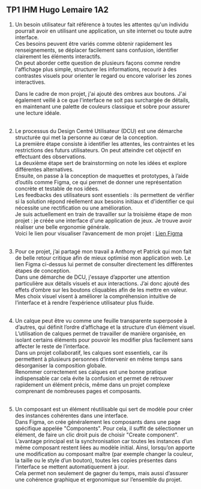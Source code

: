 ## TP1 IHM Hugo Lemaire 1A2

1. Un besoin utilisateur fait référence à toutes les attentes qu'un individu pourrait avoir en utilisant une application, un site internet ou toute autre interface.<br>
   Ces besoins peuvent être variés comme obtenir rapidement les renseignements, se déplacer facilement sans confusion, identifier clairement les éléments interactifs.<br>
   On peut aborder cette question de plusieurs façons comme rendre l'affichage plus simple, structurer les informations, recourir à des contrastes visuels pour orienter le regard ou encore valoriser les zones interactives.<br>

   Dans le cadre de mon projet, j'ai ajouté des ombres aux boutons. J'ai également veillé à ce que l'interface ne soit pas surchargée de détails, en maintenant une palette de couleurs classique et sobre pour assurer une lecture idéale.<br><br>

2. Le processus du Design Centré Utilisateur (DCU) est une démarche structurée qui met la personne au cœur de la conception.<br>
   La première étape consiste à identifier les attentes, les contraintes et les restrictions des futurs utilisateurs. On peut atteindre cet objectif en effectuant des observations.<br>
   La deuxième étape sert de brainstorming on note les idées et explore différentes alternatives.<br>
   Ensuite, on passe à la conception de maquettes et prototypes, à l’aide d’outils comme Figma, ce qui permet de donner une représentation concrète et testable de nos idées.<br>
   Les feedbacks des utilisateurs sont essentiels : ils permettent de vérifier si la solution répond réellement aux besoins initiaux et d'identifier ce qui nécessite une rectification ou une amélioration.<br>
   Je suis actuellement en train de travailler sur la troisième étape de mon projet : je créée une interface d'une application de jeux. Je trouve avoir réaliser une belle ergonomie générale.<br>
   Voici le lien pour visualiser l’avancement de mon projet : <a href="https://www.figma.com/design/gP4bWZye2NqakJlv9OoWaB/Tp1-Roblox?node-id=0-1&t=zmxjPAv0Mg2FmIHw-1">Lien Figma</a><br><br>

3. Pour ce projet, j’ai partagé mon travail a Anthony et Patrick qui mon fait de belle retour critique afin de mieux optimisé mon application web. Le lien Figma ci-dessus lui permet de consulter directement les différentes étapes de conception.<br>
   Dans une démarche de DCU, j'essaye d’apporter une attention particulière aux détails visuels et aux interactions. J’ai donc ajouté des effets d’ombre sur les boutons cliquables afin de les mettre en valeur.<br>
   Mes choix visuel visent à améliorer la compréhension intuitive de l’interface et à rendre l’expérience utilisateur plus fluide.<br><br>

4. Un calque peut être vu comme une feuille transparente superposée à d’autres, qui définit l’ordre d’affichage et la structure d’un élément visuel.<br>
   L’utilisation de calques permet de travailler de manière organisée, en isolant certains éléments pour pouvoir les modifier plus facilement sans affecter le reste de l’interface.<br>
   Dans un projet collaboratif, les calques sont essentiels, car ils permettent à plusieurs personnes d’intervenir en même temps sans désorganiser la composition globale.<br>
   Renommer correctement ses calques est une bonne pratique indispensable car cela évite la confusion et permet de retrouver rapidement un élément précis, même dans un projet complexe comprenant de nombreuses pages et composants.<br><br>

5. Un composant est un élément réutilisable qui sert de modèle pour créer des instances cohérentes dans une interface.<br>
   Dans Figma, on crée généralement les composants dans une page spécifique appelée "Components". Pour cela, il suffit de sélectionner un élément, de faire un clic droit puis de choisir "Create component".<br>
   L’avantage principal est la synchronisation car toutes les instances d’un même composant restent liées au modèle initial. Ainsi, lorsqu’on apporte une modification au composant maître (par exemple changer la couleur, la taille ou le style d’un bouton), toutes les copies présentes dans l’interface se mettent automatiquement à jour.<br>
   Cela permet non seulement de gagner du temps, mais aussi d’assurer une cohérence graphique et ergonomique sur l’ensemble du projet.<br>
